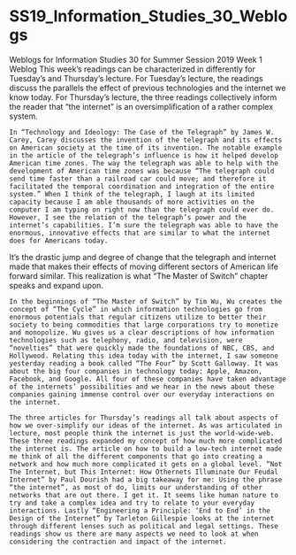 # SS19_Information_Studies_30_Weblogs
Weblogs for Information Studies 30 for Summer Session 2019
							Week 1 Weblog
	This week’s readings can be characterized in differently for Tuesday’s and Thursday’s lecture. For Tuesday’s lecture, the readings discuss the parallels the effect of previous technologies and the internet we know today. For Thursday’s lecture, the three readings collectively inform the reader that “the internet” is an oversimplification of a rather complex system. 
	
	In “Technology and Ideology: The Case of the Telegraph” by James W. Carey, Carey discusses the invention of the telegraph and its effects on American society at the time of its invention. The notable example in the article of the telegraph’s influence is how it helped develop American time zones. The way the telegraph was able to help with the development of American time zones was because “The telegraph could send time faster than a railroad car could move; and therefore it facilitated the temporal coordination and integration of the entire system.” When I think of the telegraph, I laugh at its limited capacity because I am able thousands of more activities on the computer I am typing on right now than the telegraph could ever do. However, I see the relation of the telegraph’s power and the internet’s capabilities. I’m sure the telegraph was able to have the enormous, innovative effects that are similar to what the internet does for Americans today.
It’s the drastic jump and degree of change that the telegraph and internet made that makes their effects of moving different sectors of American life forward similar. This realization is what “The Master of Switch” chapter speaks and expand upon. 
	
	In the beginnings of “The Master of Switch” by Tim Wu, Wu creates the concept of “The Cycle” in which information technologies go from enormous potentials that regular citizens utilize to better their society to being commodities that large corporations try to monetize and monopolize. Wu gives us a clear descriptions of how information technologies such as telephony, radio, and television, were “novelties” that were quickly made the foundations of NBC, CBS, and Hollywood. Relating this idea today with the internet, I saw someone yesterday reading a book called “The Four” by Scott Galloway. It was about the big four companies in technology today: Apple, Amazon, Facebook, and Google. All four of these companies have taken advantage of the internets’ possibilities and we hear in the news about these companies gaining immense control over our everyday interactions on the internet. 
	
	The three articles for Thursday’s readings all talk about aspects of how we over-simplify our ideas of the internet. As was articulated in lecture, most people think the internet is just the world-wide-web. These three readings expanded my concept of how much more complicated the internet is. The article on how to build a low-tech internet made me think of all the different components that go into creating a network and how much more complicated it gets on a global level. “Not The Internet, but This Internet: How Othernets Illuminate Our Feudal Internet” by Paul Dourish had a big takeaway for me: Using the phrase “the internet”, as most of do, limits our understanding of other networks that are out there. I get it. It seems like human nature to try and take a complex idea and try to relate to your everyday interactions. Lastly “Engineering a Principle: ‘End to End’ in the Design of the Internet” by Tarleton Gillespie looks at the internet through different lenses such as political and legal settings. These readings show us there are many aspects we need to look at when considering the contraction and impact of the internet.
